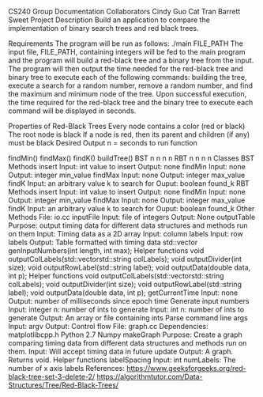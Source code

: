 CS240 Group Documentation
Collaborators
Cindy Guo
Cat Tran
Barrett Sweet
Project Description
Build an application to compare the implementation of binary search trees and red black trees.

Requirements
The program will be run as follows: ./main FILE_PATH The input file, FILE_PATH, containing integers will be fed to the main program and the program will build a red-black tree and a binary tree from the input. The program will then output the time needed for the red-black tree and binary tree to execute each of the following commands: building the tree, execute a search for a random number, remove a random number, and find the maximum and minimum node of the tree. Upon successful execution, the time required for the red-black tree and the binary tree to execute each command will be displayed in seconds.

Properties of Red-Black Trees
Every node contains a color (red or black)
The root node is black
If a node is red, then its parent and children (if any) must be black
Desired Output
n = seconds to run function

findMin()	findMax()	findK()	buildTree()
BST	n	n	n	n
RBT	n	n	n	n
Classes
BST Methods
insert
Input: int value to insert
Output: none
findMin
Input: none
Output: integer min_value
findMax
Input: none
Output: integer max_value
findK
Input: an arbitrary value k to search for
Ouput: boolean found_k
RBT Methods
insert
Input: int value to insert
Output: none
findMin
Input: none
Output: integer min_value
findMax
Input: none
Output: integer max_value
findK
Input: an arbitrary value k to search for
Ouput: boolean found_k
Other Methods
File: io.cc
inputFile
Input: file of integers
Output: None
outputTable
Purpose: output timing data for different data structures and methods run on them
Input: Timing data as a 2D array
Input: column labels
Input: row labels
Output: Table formatted with timing data
std::vector genInputNumbers(int length, int max);
Helper functions
void outputColLabels(std::vectorstd::string colLabels);
void outputDivider(int size);
void outputRowLabel(std::string label);
void outputData(double data, int p);
Helper functions
void outputColLabels(std::vectorstd::string colLabels);
void outputDivider(int size);
void outputRowLabel(std::string label);
void outputData(double data, int p);
getCurrentTime
Input: none
Output: number of milliseconds since epoch time
Generate input numbers
Input: integer n: number of ints to generate
Input: int n: number of ints to generate
Output: An array or file containing ints
Parse command line args
Input: argv
Output: Control flow
File: graph.cc
Dependencies:
matplotlibcpp.h
Python 2.7
Numpy
makeGraph
Purpose: Create a graph comparing timing data from different data structures and methods run on them.
Input: Will accept timing data in future update
Output: A graph. Returns void.
Helper functions
labelSpacing
Input: int numLabels: The number of x axis labels
References:
https://www.geeksforgeeks.org/red-black-tree-set-3-delete-2/
https://algorithmtutor.com/Data-Structures/Tree/Red-Black-Trees/